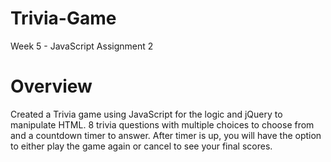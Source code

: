 # Trivia-Game

Week 5 - JavaScript Assignment 2

# Overview

Created a Trivia game using JavaScript for the logic and jQuery to manipulate HTML. 8 trivia questions with multiple choices to choose from and a countdown timer to answer. After timer is up, you will have the option to either play the game again or cancel to see your final scores.
